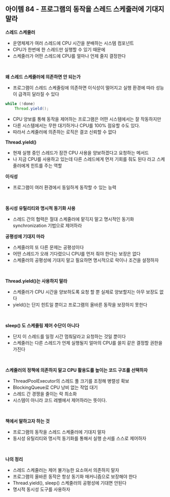 ## 아이템 84 - 프로그램의 동작을 스레드 스케줄러에 기대지 말라

**스레드 스케줄러**
- 운영체제가 여러 스레드에 CPU 시간을 분배하는 시스템 컴포넌트
- CPU가 한번에 한 스레드만 실행할 수 있기 때문에
- 스케줄러가 어떤 스레드에 CPU를 얼마나 언제 줄지 결정한다

<br/>

**왜 스레드 스케줄러에 의존하면 안 되는가**
- 프로그램이 스레드 스케줄링에 의존하면 이식성이 떨어지고 실행 환경에 따라 성능이 급격히 달라질 수 있다
```java
while (!done)
    Thread.yield();
```

- CPU 양보를 통해 동작을 제어하는 프로그램은 어떤 시스템에서는 잘 작동하지만
- 다른 시스템에서는 무한 대기하거나 CPU를 100% 점유할 수도 있다.
- 따라서 스케줄러에 의존하는 로직은 결코 신뢰할 수 없다

**Thread.yield()**
- 현재 실행 중인 스레드가 잠깐 CPU 사용을 양보하겠다고 요청하는 메서드
- 나 지금 CPU를 사용하고 있는데 다른 스레드에게 먼저 기회를 줘도 된다 라고 스케줄러에게 힌트를 주는 역할

**이식성**
- 프로그램이 여러 환경에서 동일하게 동작할 수 있는 능력

<br/>

**동시성 유틸리티와 명시적 동기화 사용**
- 스레드 간의 협력은 절대 스케줄러에 맡긱지 말고 명시적인 동기화 synchronization 기법으로 제어하라

**공평성에 기대지 마라**
- 스케줄러의 또 다른 문제는 공평성이다
- 어떤 스레드가 오래 기다렸으니 CPU를 먼저 줘야 한다는 보장은 없다
- 스케줄러의 공평성에 기대지 말고 필요하면 명시적으로 락이나 조건을 설정하자

<br/>

**Thread.yield()는 사용하지 말라**
- 스케줄러가 CPU 시간을 양보하도록 요청 할 뿐 실제로 양보할지는 아무 보장도 없다
- yield()는 단지 힌트일 뿐이고 프로그램의 올바른 동작을 보장하지 못한다


<br/>

**sleep() 도 스케줄링 제어 수단이 아니다**
- 단지 이 스레드를 일정 시간 멈춰달라고 요청하는 것일 뿐이다
- 스케줄러는 다른 스레드가 언제 실행될지 얼마의 CPU를 쓸지 같은 결정할 권한을 가진다

<br/>


**스케줄러의 정책에 의존하지 말고 CPU 활용도를 높이는 코드 구조를 선택하자**
- ThreadPoolExecutor의 스레드 풀 크기를 조정해 병렬성 확보
- BlockingQueue로 CPU 낭비 없는 작업 대기
- 스레드 간 경쟁을 줄이는 락 최소화
- 시스템이 아니라 코드 레벨에서 제어하라는 뜻이다.


<br/>

**책에서 말하고자 하는 것**
- 프로그램의 동작을 스레드 스케줄러에 기대지 말자
- 동시성 유틸리티와 명시적 동기화를 통해서 실행 순서를 스스로 제어하자

<br/>

**나의 정리**
- 스레드 스케줄러는 제어 불가능한 요소여서 의존하지 말자
- 프로그램의 올바른 동작은 항상 동기화 매커니즘으로 보장해야 한다
- Thread.yield(), sleep() 스케줄러의 공평성에 기대면 안된다
- 명시적 동시성 도구를 사용하자 


